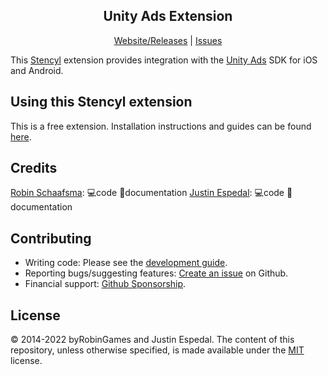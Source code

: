 <div align="center">

## Unity Ads Extension

[Website/Releases](http://www.polydes.com/byrobingames/engine/unityads) |
[Issues](https://github.com/polydes/unityads/issues)

</div>

This [Stencyl](https://www.stencyl.com/) extension provides integration with the [Unity Ads](https://unityads.unity3d.com) SDK for iOS and Android.

## Using this Stencyl extension

This is a free extension. Installation instructions and guides can be found [here](http://www.polydes.com/byrobingames/engine/unityads/).

## Credits

[Robin Schaafsma](https://github.com/byrobingames): 💻code 📖documentation
[Justin Espedal](https://github.com/justin-espedal): 💻code 📖documentation

## Contributing

- Writing code: Please see the [development guide](docs/development_guide.md).
- Reporting bugs/suggesting features: [Create an issue](https://github.com/polydes/unityads/issues) on Github.
- Financial support: [Github Sponsorship](https://github.com/sponsors/polydes).

## License

©️ 2014-2022 byRobinGames and Justin Espedal. The content of this repository, unless otherwise specified, is made available under the [MIT](https://tldrlegal.com/license/mit-license) license.
